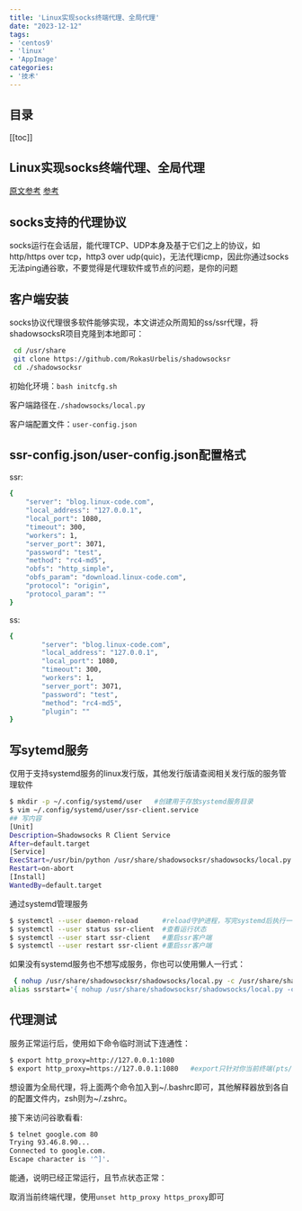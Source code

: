 ```yaml
---
title: 'Linux实现socks终端代理、全局代理'
date: "2023-12-12"
tags:
- 'centos9'
- 'linux'
- 'AppImage'
categories:
- '技术'
---
```


## 目录
[[toc]]

## Linux实现socks终端代理、全局代理
[原文参考](https://cloud.tencent.com/developer/article/1852590?ivk_sa=1024320u)
[参考](https://neoctobers.readthedocs.io/en/latest/rpi/shadowsocksr_client.html)

## socks支持的代理协议
socks运行在会话层，能代理TCP、UDP本身及基于它们之上的协议，如http/https over tcp，http3 over udp(quic)，无法代理icmp，因此你通过socks无法ping通谷歌，不要觉得是代理软件或节点的问题，是你的问题

## 客户端安装
socks协议代理很多软件能够实现，本文讲述众所周知的ss/ssr代理，将shadowsocksR项目克隆到本地即可：
``` bash
 cd /usr/share
 git clone https://github.com/RokasUrbelis/shadowsocksr 
 cd ./shadowsocksr
```

初始化环境：`bash initcfg.sh`

客户端路径在`./shadowsocks/local.py`

客户端配置文件：`user-config.json`

## ssr-config.json/user-config.json配置格式

ssr:
``` bash
{
    "server": "blog.linux-code.com",
    "local_address": "127.0.0.1",
    "local_port": 1080,
    "timeout": 300,
    "workers": 1,
    "server_port": 3071,
    "password": "test",
    "method": "rc4-md5",
    "obfs": "http_simple",
    "obfs_param": "download.linux-code.com",
    "protocol": "origin",
    "protocol_param": ""
}
```
ss:
``` bash
{
        "server": "blog.linux-code.com",
        "local_address": "127.0.0.1",
        "local_port": 1080,
        "timeout": 300,
        "workers": 1,
        "server_port": 3071,
        "password": "test",
        "method": "rc4-md5",
        "plugin": ""
}
```

## 写sytemd服务
仅用于支持systemd服务的linux发行版，其他发行版请查阅相关发行版的服务管理软件

``` bash
$ mkdir -p ~/.config/systemd/user   #创建用于存放systemd服务目录
$ vim ~/.config/systemd/user/ssr-client.service
## 写内容
[Unit]
Description=Shadowsocks R Client Service
After=default.target
[Service]
ExecStart=/usr/bin/python /usr/share/shadowsocksr/shadowsocks/local.py -c /usr/share/shadowsocksr/shadowsocks/user-config.json  #以你实际路径为准
Restart=on-abort
[Install]
WantedBy=default.target

```
通过systemd管理服务

``` bash
$ systemctl --user daemon-reload      #reload守护进程，写完systemd后执行一次即可，后续不需要执行
$ systemctl --user status ssr-client  #查看运行状态
$ systemctl --user start ssr-client   #重启ssr客户端
$ systemctl --user restart ssr-client #重启ssr客户端
```
如果没有systemd服务也不想写成服务，你也可以使用懒人一行式：
``` bash
 { nohup /usr/share/shadowsocksr/shadowsocks/local.py -c /usr/share/shadowsocksr/shadowsocks/user-config.json &> /dev/null; } &
alias ssrstart='{ nohup /usr/share/shadowsocksr/shadowsocks/local.py -c /usr/share/shadowsocksr/shadowsocks/user-config.json &> /dev/null; } &' 

```


## 代理测试

服务正常运行后，使用如下命令临时测试下连通性：
``` bash
$ export http_proxy=http://127.0.0.1:1080
$ export http_proxy=https://127.0.0.1:1080   #export只针对你当前终端(pts/tty)有效，莫慌
```

想设置为全局代理，将上面两个命令加入到~/.bashrc即可，其他解释器放到各自的配置文件内，zsh则为~/.zshrc。

接下来访问谷歌看看:
``` bash
$ telnet google.com 80
Trying 93.46.8.90...
Connected to google.com.
Escape character is '^]'.
```

能通，说明已经正常运行，且节点状态正常：

取消当前终端代理，使用`unset http_proxy https_proxy`即可
